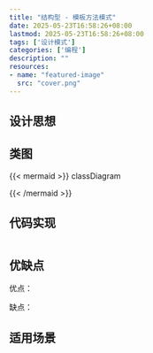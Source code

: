 ```yaml
---
title: "结构型 - 模板方法模式"
date: 2025-05-23T16:58:26+08:00
lastmod: 2025-05-23T16:58:26+08:00
tags: ['设计模式']
categories: ['编程']
description: ""
resources:
- name: "featured-image"
  src: "cover.png"
---
```

<!--more-->
## 设计思想


## 类图
{{< mermaid >}}
classDiagram
  
{{< /mermaid >}}

## 代码实现
```java

```

## 优缺点
优点：


缺点：


## 适用场景

